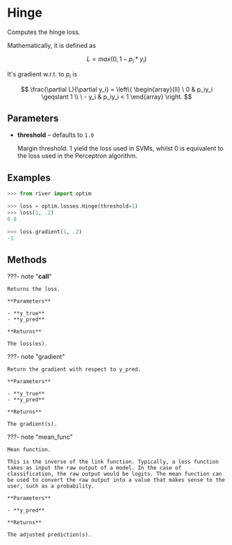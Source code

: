 # Hinge

Computes the hinge loss.

Mathematically, it is defined as 

$$L = max(0, 1 - p_i * y_i)$$ 

It's gradient w.r.t. to $p_i$ is 

$$ \frac{\partial L}{\partial y_i} = \left\{ \begin{array}{ll}     \ 0  &   p_iy_i \geqslant 1  \\     \ - y_i & p_iy_i < 1 \end{array} \right. $$

## Parameters

- **threshold** – defaults to `1.0`

    Margin threshold. 1 yield the loss used in SVMs, whilst 0 is equivalent to the loss used in the Perceptron algorithm.



## Examples

```python
>>> from river import optim

>>> loss = optim.losses.Hinge(threshold=1)
>>> loss(1, .2)
0.8

>>> loss.gradient(1, .2)
-1
```

## Methods

???- note "__call__"

    Returns the loss.

    **Parameters**

    - **y_true**    
    - **y_pred**    
    
    **Returns**

    The loss(es).
    
???- note "gradient"

    Return the gradient with respect to y_pred.

    **Parameters**

    - **y_true**    
    - **y_pred**    
    
    **Returns**

    The gradient(s).
    
???- note "mean_func"

    Mean function.

    This is the inverse of the link function. Typically, a loss function takes as input the raw output of a model. In the case of classification, the raw output would be logits. The mean function can be used to convert the raw output into a value that makes sense to the user, such as a probability.

    **Parameters**

    - **y_pred**    
    
    **Returns**

    The adjusted prediction(s).
    
